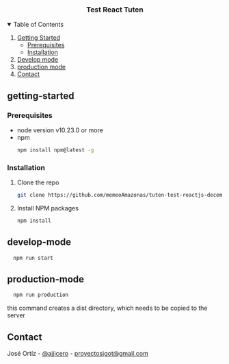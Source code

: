 <h3 align="center">Test React Tuten</h3>

<details open="open">
  <summary>Table of Contents</summary>
  <ol>
    <li>
      <a href="#getting-started">Getting Started</a>
      <ul>
        <li><a href="#prerequisites">Prerequisites</a></li>
        <li><a href="#Installation">Installation</a></li>
      </ul>
    </li>
    <li><a href="#develop-mode">Develop mode</a></li>
    <li><a href="# production-mode"> production mode</a></li>
    <li><a href="#contact">Contact</a></li>
  </ol>
</details>



<!-- GETTING STARTED -->
## getting-started

### Prerequisites

* node version   v10.23.0 or more
* npm
  ```sh
  npm install npm@latest -g
  ```

### Installation

1. Clone the repo
   ```sh
   git clone https://github.com/memeoAmazonas/tuten-test-reactjs-december-2020.git
   ```
2. Install NPM packages
   ```sh
   npm install
   ```
<!-- DEVELOP MODE -->
## develop-mode
 ```sh
   npm run start
   ```
## production-mode
 ```sh
   npm run production
   ```
<p>this command creates a dist directory, which needs to be copied to the server</p>

<!-- CONTACT -->
## Contact
José Ortíz - [@ajjicero](https://twitter.com/ajjicero) - proyectosjgot@gmail.com
